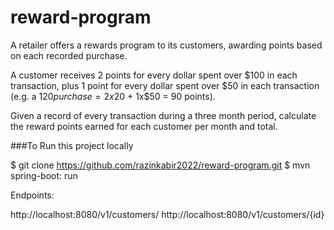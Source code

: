 # reward-program

A retailer offers a rewards program to its customers, awarding points based on each recorded purchase.
 
A customer receives 2 points for every dollar spent over $100 in each transaction, plus 1 point for every dollar spent over $50 in each transaction
(e.g. a $120 purchase = 2x$20 + 1x$50 = 90 points).
 
Given a record of every transaction during a three month period, calculate the reward points earned for each customer per month and total.


###To Run this project locally

$ git clone https://github.com/razinkabir2022/reward-program.git
$ mvn spring-boot: run

Endpoints:

http://localhost:8080/v1/customers/
http://localhost:8080/v1/customers/{id}